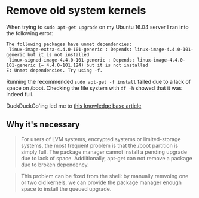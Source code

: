 # Remove old system kernels

When trying to `sudo apt-get upgrade` on my Ubuntu 16.04 server I ran into the
following error:

```
The following packages have unmet dependencies:
 linux-image-extra-4.4.0-101-generic : Depends: linux-image-4.4.0-101-generic but it is not installed
 linux-signed-image-4.4.0-101-generic : Depends: linux-image-4.4.0-101-generic (= 4.4.0-101.124) but it is not installed
E: Unmet dependencies. Try using -f.
```

Running the recommended `sudo apt-get -f install` failed due to a lack of space
on /boot. Checking the file system with `df -h` showed that it was indeed full.

DuckDuckGo'ing led me to [this knowledge base article](https://help.ubuntu.com/community/RemoveOldKernels#Safely_Removing_Old_Kernels)

## Why it's necessary

> For users of LVM systems, encrypted systems or limited-storage systems, the most frequent problem is that the /boot partition is simply full. The package manager cannot install a pending upgrade due to lack of space. Addiitionally, apt-get can not remove a package due to broken dependency.

> This problem can be fixed from the shell: by manually remvoing one or two old kernels, we can provide the package manager enough space to install the queued upgrade.
